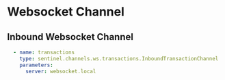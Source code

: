 # Websocket Channel

## Inbound Websocket Channel

```yaml
  - name: transactions
    type: sentinel.channels.ws.transactions.InboundTransactionChannel
    parameters:
      server: websocket.local
```
